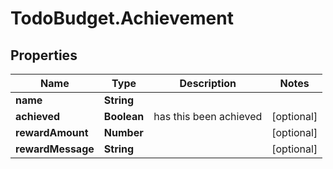 # TodoBudget.Achievement

## Properties

Name | Type | Description | Notes
------------ | ------------- | ------------- | -------------
**name** | **String** |  | 
**achieved** | **Boolean** | has this been achieved | [optional] 
**rewardAmount** | **Number** |  | [optional] 
**rewardMessage** | **String** |  | [optional] 


